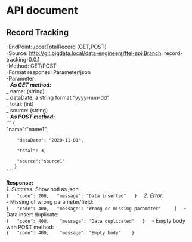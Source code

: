 # API document

## Record Tracking
-EndPoint: /postTotalRecord (GET,POST)  
-Source: http://git.bigdata.local/data-engineers/ftel-api.Branch: record-tracking-0.0.1  
-Method: GET/POST  
-Format response: Parameter/json  
-Parameter:  
	- ***As GET method:***  
	_ name: (string)  
	_ dataDate: a string format “yyyy-mm-dd”  
	_ total: (int)  
	_ source: (string)  
	- ***As POST method:***  
	```
 	   {  
		"name":"name1",     

		"dataDate": "2020-11-01",  

		"total": 3,   

		"source":"source1"  
	   }  
	```

**Response:**  
	*1. Success:* Show noti as json  
	   ```
	   {  
	  	"code": 200,  
		"message": "Data inserted"  
	   }  
	   ```
	*2. Error:*  
	   - Missing of wrong parameter/field:  
	   ```
	   {  
	  	"code": 400,  
		"message": "Wrong or missing parameter"    
	   }  
	   ```
	   - Data insert duplicate:   
	   ```
	   {  
	        "code": 400,   
	        "message": "Data duplicated"  
	   }  
	   ``` 
	   - Empty body with POST method:  
           ```
	   {  
		"code": 400,   
		"message": "Empty body"   
	   }  
	   ```


